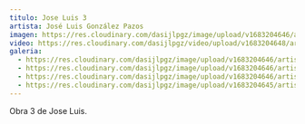 ```yaml
---
titulo: Jose Luis 3
artista: José Luis González Pazos
imagen: https://res.cloudinary.com/dasijlpgz/image/upload/v1683204646/artistas/Jos%C3%A9%20Luis%20Gonz%C3%A1lez%20Pazos/Obra%203/P1050591.jpg
video: https://res.cloudinary.com/dasijlpgz/video/upload/v1683204648/artistas/Jos%C3%A9%20Luis%20Gonz%C3%A1lez%20Pazos/Obra%203/VE_Project_1-1.mp4
galeria:
  - https://res.cloudinary.com/dasijlpgz/image/upload/v1683204646/artistas/Jos%C3%A9%20Luis%20Gonz%C3%A1lez%20Pazos/Obra%203/P1050591.jpg
  - https://res.cloudinary.com/dasijlpgz/image/upload/v1683204646/artistas/Jos%C3%A9%20Luis%20Gonz%C3%A1lez%20Pazos/Obra%203/P1050595.jpg
  - https://res.cloudinary.com/dasijlpgz/image/upload/v1683204646/artistas/Jos%C3%A9%20Luis%20Gonz%C3%A1lez%20Pazos/Obra%203/P1050593.jpg
  - https://res.cloudinary.com/dasijlpgz/image/upload/v1683204645/artistas/Jos%C3%A9%20Luis%20Gonz%C3%A1lez%20Pazos/Obra%203/P1050589.jpg
---
```

O﻿bra 3 de Jose Luis.